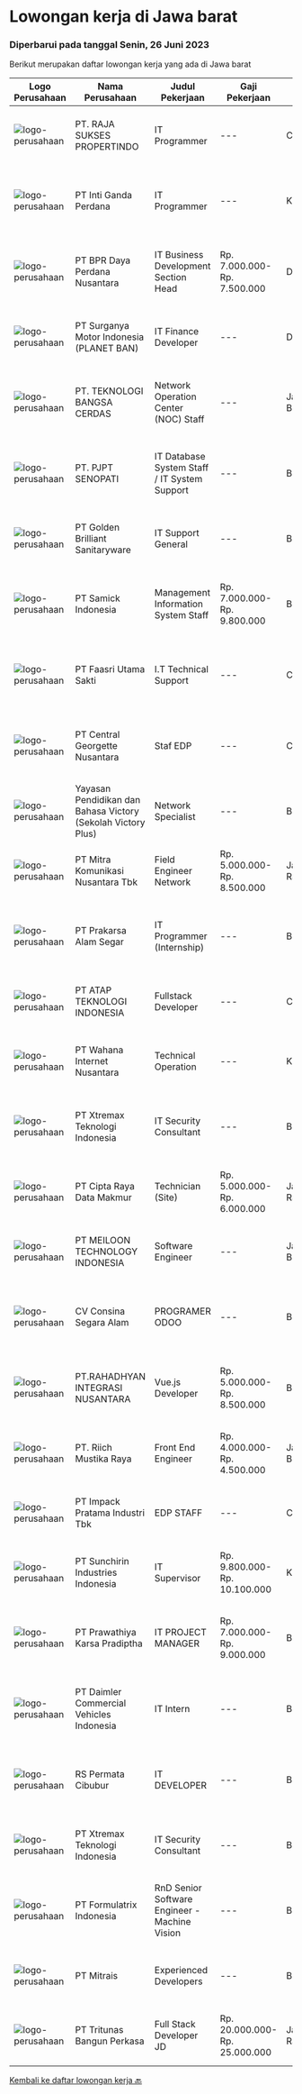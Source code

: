 
  # Lowongan kerja di Jawa barat

  ### Diperbarui pada tanggal Senin, 26 Juni 2023

  Berikut merupakan daftar lowongan kerja yang ada di Jawa barat

  |Logo Perusahaan | Nama Perusahaan | Judul Pekerjaan | Gaji Pekerjaan | Lokasi | Deskripsi | Tanggal diunggah | Pranala |
  | -------------- | --------------- | --------------- | --------- | --------- | -------------- | ------- | ----------- |
  |![logo-perusahaan](https://image-service-cdn.seek.com.au/4768f45ac4016a3a17b2313f780d7a6523fe7982/ee4dce1061f3f616224767ad58cb2fc751b8d2dc)|PT. RAJA SUKSES PROPERTINDO|IT Programmer|---|Cirebon|Deskripsi pekerjaan: Membuat aplikasi sesuai dengan rencana kerja dan timeline yang diberikan oleh User Memenuhi permintaan...|Minggu, 25 Juni 2023|https://www.jobstreet.co.id/id/job/it-programmer-4375607?token=0~97acf216-f2ef-454e-8c75-7c52c0a6c65c&sectionRank=1&jobId=jobstreet-id-job-4375607|
|![logo-perusahaan](https://image-service-cdn.seek.com.au/06c89834674abe958728dfcd70d41a63ecd5a8a6/ee4dce1061f3f616224767ad58cb2fc751b8d2dc)|PT Inti Ganda Perdana|IT Programmer|---|Karawang|Kualifikasi : D3/S1 Jurusan Teknik Informasi Memahami bahasa pemrograman Backend PHP dengan Framework Laravel Mengelola dan mamahami database...|Senin, 26 Juni 2023|https://www.jobstreet.co.id/id/job/it-programmer-4384556?token=0~97acf216-f2ef-454e-8c75-7c52c0a6c65c&sectionRank=2&jobId=jobstreet-id-job-4384556|
|![logo-perusahaan](https://image-service-cdn.seek.com.au/82d8347558dc394439807f01d4be9011d42b7b72/ee4dce1061f3f616224767ad58cb2fc751b8d2dc)|PT BPR Daya Perdana Nusantara|IT Business Development Section Head|Rp. 7.000.000-Rp. 7.500.000|Depok|Kualifikasi Minimal S1 Tehnik Informatika/ Sistem informasi/ Manajemen Informatika Usia Maksimal 35 Tahun Berpengalaman di IT Perbankan minimal 2...|Jumat, 23 Juni 2023|https://www.jobstreet.co.id/id/job/it-business-development-section-head-4382846?token=0~97acf216-f2ef-454e-8c75-7c52c0a6c65c&sectionRank=3&jobId=jobstreet-id-job-4382846|
|![logo-perusahaan](https://image-service-cdn.seek.com.au/6cec7085f5123c8ea5ece6e1e030a179e6d8cbc8/ee4dce1061f3f616224767ad58cb2fc751b8d2dc)|PT Surganya Motor Indonesia (PLANET BAN)|IT Finance Developer|---|Depok|• Max 35 years old.• Bachelor Degree, preferably in Information Technology or Information System.• At least 3 years experience in related position.•...|Minggu, 25 Juni 2023|https://www.jobstreet.co.id/id/job/it-finance-developer-4374319?token=0~97acf216-f2ef-454e-8c75-7c52c0a6c65c&sectionRank=4&jobId=jobstreet-id-job-4374319|
|![logo-perusahaan](https://image-service-cdn.seek.com.au/252dd5867a092277c99e51257ce4cfc27b4864d8/ee4dce1061f3f616224767ad58cb2fc751b8d2dc)|PT. TEKNOLOGI BANGSA CERDAS|Network Operation Center (NOC) Staff|---|Jawa Barat|Deskripsi Pekerjaan:- Bertanggung jawab dalam memastikan ketersediaan layanan maksimal dan menangani dukungan teknis langsung melalui Ticket, Email...|Kamis, 22 Juni 2023|https://www.jobstreet.co.id/id/job/network-operation-center-noc-staff-4382549?token=0~97acf216-f2ef-454e-8c75-7c52c0a6c65c&sectionRank=5&jobId=jobstreet-id-job-4382549|
|![logo-perusahaan](https://image-service-cdn.seek.com.au/d3e330c7f582cd85d82e4ea4b4553647363b1aa7/ee4dce1061f3f616224767ad58cb2fc751b8d2dc)|PT. PJPT SENOPATI|IT Database System Staff /  IT System Support|---|Bekasi|Kualifikasi: Memiliki pengalaman Minimal 1 Tahun Diploma Teknologi Informasi, Memiliki pengetahuan dalam SQL, PostgreSQL, SQL – MySQL for Data...|Rabu, 21 Juni 2023|https://www.jobstreet.co.id/id/job/it-database-system-staff-it-system-support-4380516?token=0~97acf216-f2ef-454e-8c75-7c52c0a6c65c&sectionRank=6&jobId=jobstreet-id-job-4380516|
|![logo-perusahaan](https://image-service-cdn.seek.com.au/7be7de108c3cf57cc66f77ccf23eda422fef6407/ee4dce1061f3f616224767ad58cb2fc751b8d2dc)|PT Golden Brilliant Sanitaryware|IT Support General|---|Bekasi|POSISI URGENT.Spesifikasi : Pendidikan minimal S1 komputer Teknik/Sistem Informasi. Minimal 2 Tahun berpengalaman sebagai IT Support General Bersedia...|Selasa, 20 Juni 2023|https://www.jobstreet.co.id/id/job/it-support-general-4379214?token=0~97acf216-f2ef-454e-8c75-7c52c0a6c65c&sectionRank=7&jobId=jobstreet-id-job-4379214|
|![logo-perusahaan](https://image-service-cdn.seek.com.au/5381948a88afa4fa9a2b4c0b2dd01fff8f352887/ee4dce1061f3f616224767ad58cb2fc751b8d2dc)|PT Samick Indonesia|Management Information System Staff|Rp. 7.000.000-Rp. 9.800.000|Bogor|Memastikan keberlangsungan server aplikasi. Menangani masalah-masalah terkait user, data, dan bug aplikasi. Menguasai HTML dan bahasa pemrograman...|Kamis, 22 Juni 2023|https://www.jobstreet.co.id/id/job/management-information-system-staff-4381268?token=0~97acf216-f2ef-454e-8c75-7c52c0a6c65c&sectionRank=8&jobId=jobstreet-id-job-4381268|
|![logo-perusahaan](https://image-service-cdn.seek.com.au/517212282bec5a70f4067412ecd4959ab42d0113/ee4dce1061f3f616224767ad58cb2fc751b8d2dc)|PT Faasri Utama Sakti|I.T Technical Support|---|Cikarang|REQUIREMENTS Degree in Informatics Technique, Information Systems, or Computer Engineering Experience with installing and configuring computer...|Kamis, 22 Juni 2023|https://www.jobstreet.co.id/id/job/i.t-technical-support-4381932?token=0~97acf216-f2ef-454e-8c75-7c52c0a6c65c&sectionRank=9&jobId=jobstreet-id-job-4381932|
|![logo-perusahaan](https://image-service-cdn.seek.com.au/2820fcc4415e0ad2c01265126778cb6287402135/ee4dce1061f3f616224767ad58cb2fc751b8d2dc)|PT Central Georgette Nusantara|Staf EDP|---|Cimahi|Development Program Kualifikasi: S1 Sistem Informasi Jaringan atau setara Menguasai LAN &amp; Mikrotik Memahami O.S DOS, Windows, Ubuntu Menguasai...|Sabtu, 24 Juni 2023|https://www.jobstreet.co.id/id/job/staf-edp-4383913?token=0~97acf216-f2ef-454e-8c75-7c52c0a6c65c&sectionRank=10&jobId=jobstreet-id-job-4383913|
|![logo-perusahaan](https://image-service-cdn.seek.com.au/9772f2e768a283c2d9da96478ac386f137c2f491/ee4dce1061f3f616224767ad58cb2fc751b8d2dc)|Yayasan Pendidikan dan Bahasa Victory (Sekolah Victory Plus)|Network Specialist|---|Bekasi|The Network Specialist will: Oversee the efficient and effective operation and planning of ICT infrastructure across the school site while providing...|Kamis, 22 Juni 2023|https://www.jobstreet.co.id/id/job/network-specialist-4382454?token=0~97acf216-f2ef-454e-8c75-7c52c0a6c65c&sectionRank=11&jobId=jobstreet-id-job-4382454|
|![logo-perusahaan](https://image-service-cdn.seek.com.au/024dddb364a807097addf718b35acd0a3b5a7501/ee4dce1061f3f616224767ad58cb2fc751b8d2dc)|PT Mitra Komunikasi Nusantara Tbk|Field Engineer Network|Rp. 5.000.000-Rp. 8.500.000|Jakarta Raya|Anak prusahaan kami yaitu Viberlink merupakan perusahaan penyelenggara layanan Internet Service Provider (ISP) yang bergerak di bidang fiber...|Jumat, 23 Juni 2023|https://www.jobstreet.co.id/id/job/field-engineer-network-4383793?token=0~97acf216-f2ef-454e-8c75-7c52c0a6c65c&sectionRank=12&jobId=jobstreet-id-job-4383793|
|![logo-perusahaan](https://image-service-cdn.seek.com.au/e7e15aad264d2c80ea3ffbc42eff00eb7718ec6d/ee4dce1061f3f616224767ad58cb2fc751b8d2dc)|PT Prakarsa Alam Segar|IT Programmer (Internship)|---|Bekasi|DESKRIPSI PEKERJAAN Bekerjasama untuk melakukan proyek improvement. Membuat pengembangan software untuk mendukung penerapan industrial 4.0. Melakukan...|Jumat, 23 Juni 2023|https://www.jobstreet.co.id/id/job/it-programmer-internship-4382626?token=0~97acf216-f2ef-454e-8c75-7c52c0a6c65c&sectionRank=13&jobId=jobstreet-id-job-4382626|
|![logo-perusahaan](https://image-service-cdn.seek.com.au/6823723f9e7009a6688fd9dfeede90639c8a5a15/ee4dce1061f3f616224767ad58cb2fc751b8d2dc)|PT ATAP TEKNOLOGI INDONESIA|Fullstack Developer|---|Cimahi|Job Description : Bekerja sama dengan tim dalam meningkatkan fungsionalitas dan berinovasi menghadirkan fitur terbaru pada produk aplikasi PT ATAP...|Sabtu, 24 Juni 2023|https://www.jobstreet.co.id/id/job/fullstack-developer-4372546?token=0~97acf216-f2ef-454e-8c75-7c52c0a6c65c&sectionRank=14&jobId=jobstreet-id-job-4372546|
|![logo-perusahaan](https://image-service-cdn.seek.com.au/037d454f89de3b4ffdb127f255ff9ef2fab0b6f9/ee4dce1061f3f616224767ad58cb2fc751b8d2dc)|PT Wahana Internet Nusantara|Technical Operation|---|Karawang|BNET membutuhkan talenta dan kolaborasi terbaik yang memiliki visi yang sama dengan BNET sebagai Technical Operation (Intern &amp; Junior...|Jumat, 23 Juni 2023|https://www.jobstreet.co.id/id/job/technical-operation-4382610?token=0~97acf216-f2ef-454e-8c75-7c52c0a6c65c&sectionRank=15&jobId=jobstreet-id-job-4382610|
|![logo-perusahaan](https://image-service-cdn.seek.com.au/ce74a79d8ea261e54cdae65dc8035221535675cf/ee4dce1061f3f616224767ad58cb2fc751b8d2dc)|PT Xtremax Teknologi Indonesia|IT Security Consultant|---|Bandung|DescriptionWe are looking for experienced security professionals who can help ourselves achieve a secured environment for our applications, system,...|Kamis, 22 Juni 2023|https://www.jobstreet.co.id/id/job/it-security-consultant-4382391?token=0~97acf216-f2ef-454e-8c75-7c52c0a6c65c&sectionRank=16&jobId=jobstreet-id-job-4382391|
|![logo-perusahaan](https://image-service-cdn.seek.com.au/eaf1db5c8e411f2d939ae3c7e41958181dc85f93/ee4dce1061f3f616224767ad58cb2fc751b8d2dc)|PT Cipta Raya Data Makmur|Technician (Site)|Rp. 5.000.000-Rp. 6.000.000|Jakarta Raya|Kualifikasi : Usia Maksimal 35 Tahun Pendidikan minimal SMK Teknik Komputer dan jaringan / D3 Telekomunikasi, Informatika, TI, atau Ilmu Komputer...|Kamis, 22 Juni 2023|https://www.jobstreet.co.id/id/job/technician-site-4382517?token=0~97acf216-f2ef-454e-8c75-7c52c0a6c65c&sectionRank=17&jobId=jobstreet-id-job-4382517|
|![logo-perusahaan](https://image-service-cdn.seek.com.au/058f134c2c15ed8638c32aafb9d238971a5b2b1e/ee4dce1061f3f616224767ad58cb2fc751b8d2dc)|PT MEILOON TECHNOLOGY INDONESIA|Software Engineer|---|Jawa Barat|Responsibility:1. Bertanggung jawab atas pengembangan perangkat lunak dan debugging produk audio, video dan produk integrasi sistem perusahaan,2....|Jumat, 23 Juni 2023|https://www.jobstreet.co.id/id/job/software-engineer-4383287?token=0~97acf216-f2ef-454e-8c75-7c52c0a6c65c&sectionRank=18&jobId=jobstreet-id-job-4383287|
|![logo-perusahaan](https://image-service-cdn.seek.com.au/99d24bb696cccccbb7d685b7885f1e2c83ecd1c1/ee4dce1061f3f616224767ad58cb2fc751b8d2dc)|CV Consina Segara Alam|PROGRAMER ODOO|---|Bekasi|Deskripsi Pekerjaan : Mengetahui dan menguasai ERP system Minimal 3 thn Menguasai Platform Odoo 8 Minimal 2 thn Menguasai Bahasa Pemprograman Python...|Jumat, 23 Juni 2023|https://www.jobstreet.co.id/id/job/programer-odoo-4371368?token=0~97acf216-f2ef-454e-8c75-7c52c0a6c65c&sectionRank=19&jobId=jobstreet-id-job-4371368|
|![logo-perusahaan](https://image-service-cdn.seek.com.au/875d26ba7e596fea993a1c10d886e166eceee80c/ee4dce1061f3f616224767ad58cb2fc751b8d2dc)|PT.RAHADHYAN INTEGRASI NUSANTARA|Vue.js Developer|Rp. 5.000.000-Rp. 8.500.000|Bandung|Gambaran Tugas  Mengelola dan Mengembangkan aplikasi perusahaan. Mengembangkan fitur aplikasi perusahaan sesuai permintaan user internal atau klien...|Minggu, 25 Juni 2023|https://www.jobstreet.co.id/id/job/vue.js-developer-4374983?token=0~97acf216-f2ef-454e-8c75-7c52c0a6c65c&sectionRank=20&jobId=jobstreet-id-job-4374983|
|![logo-perusahaan](https://image-service-cdn.seek.com.au/86a2f48b055784a5575a84c49fe0e93cfcb63365/ee4dce1061f3f616224767ad58cb2fc751b8d2dc)|PT. Riich Mustika Raya|Front End Engineer|Rp. 4.000.000-Rp. 4.500.000|Jawa Barat|Job Description: Developing attractive and responsive user interfaces. Translate designs into functional code using modern web technologies. Creating...|Sabtu, 24 Juni 2023|https://www.jobstreet.co.id/id/job/front-end-engineer-4373233?token=0~97acf216-f2ef-454e-8c75-7c52c0a6c65c&sectionRank=21&jobId=jobstreet-id-job-4373233|
|![logo-perusahaan](https://image-service-cdn.seek.com.au/d998446f8b6aac36c11d6df44b5dfe87306dfa9b/ee4dce1061f3f616224767ad58cb2fc751b8d2dc)|PT Impack Pratama Industri Tbk|EDP STAFF|---|Cikarang|Main Job Description: ERP data entry.  Provide technical support and assistance to users in ERP implementation. Administrative works related to EDP. ...|Rabu, 21 Juni 2023|https://www.jobstreet.co.id/id/job/edp-staff-4380515?token=0~97acf216-f2ef-454e-8c75-7c52c0a6c65c&sectionRank=22&jobId=jobstreet-id-job-4380515|
|![logo-perusahaan](https://image-service-cdn.seek.com.au/eb5124ff221b6f26c7af5b1143d8b86500f2d75d/ee4dce1061f3f616224767ad58cb2fc751b8d2dc)|PT Sunchirin Industries Indonesia|IT Supervisor|Rp. 9.800.000-Rp. 10.100.000|Karawang|Job Descriptions: Conducting preventive and corrective actions regarding to the technical issues/ troubleshooting that can be faced by the users, this...|Senin, 19 Juni 2023|https://www.jobstreet.co.id/id/job/it-supervisor-4377388?token=0~97acf216-f2ef-454e-8c75-7c52c0a6c65c&sectionRank=23&jobId=jobstreet-id-job-4377388|
|![logo-perusahaan](https://image-service-cdn.seek.com.au/6c429ef17e064ec21f637a2a07c14b7b78a74501/ee4dce1061f3f616224767ad58cb2fc751b8d2dc)|PT Prawathiya Karsa Pradiptha|IT PROJECT MANAGER|Rp. 7.000.000-Rp. 9.000.000|Bekasi|Bachelor Degree from Information Technology Major 2 years experienced as IT Project Manager staff Know and understand project management (preferred)...|Rabu, 21 Juni 2023|https://www.jobstreet.co.id/id/job/it-project-manager-4380495?token=0~97acf216-f2ef-454e-8c75-7c52c0a6c65c&sectionRank=24&jobId=jobstreet-id-job-4380495|
|![logo-perusahaan](https://image-service-cdn.seek.com.au/ccb76747b59a1f75b8956eb0e7524eeafb1c4235/ee4dce1061f3f616224767ad58cb2fc751b8d2dc)|PT Daimler Commercial Vehicles Indonesia|IT Intern|---|Bogor|PT Daimler Commercial Vehicles Manufacturing IndonesiaWanaherang, BogorPT Daimler Commercial Vehicles Manufacturing Indonesia (DCVMI) is the...|Senin, 19 Juni 2023|https://www.jobstreet.co.id/id/job/it-intern-4376560?token=0~97acf216-f2ef-454e-8c75-7c52c0a6c65c&sectionRank=25&jobId=jobstreet-id-job-4376560|
|![logo-perusahaan](https://image-service-cdn.seek.com.au/d289a774238cb1baf3125c9d22d2020dec694295/ee4dce1061f3f616224767ad58cb2fc751b8d2dc)|RS Permata Cibubur|IT DEVELOPER|---|Bekasi|Kwalifikasi: Usia antara 25 - 35 tahun. Pendidikan Minimal S-1 Teknik Informatika/Sistem Informasi/Teknik Komputer/jurusan yang relevan. Memiliki...|Selasa, 20 Juni 2023|https://www.jobstreet.co.id/id/job/it-developer-4378008?token=0~97acf216-f2ef-454e-8c75-7c52c0a6c65c&sectionRank=26&jobId=jobstreet-id-job-4378008|
|![logo-perusahaan](https://image-service-cdn.seek.com.au/ce74a79d8ea261e54cdae65dc8035221535675cf/ee4dce1061f3f616224767ad58cb2fc751b8d2dc)|PT Xtremax Teknologi Indonesia|IT Security Consultant|---|Bandung|We are looking for experienced security professionals who can help ourselves achieve a secured environment for our applications, system, and network...|Rabu, 21 Juni 2023|https://www.jobstreet.co.id/id/job/it-security-consultant-4368756?token=0~97acf216-f2ef-454e-8c75-7c52c0a6c65c&sectionRank=27&jobId=jobstreet-id-job-4368756|
|![logo-perusahaan](https://image-service-cdn.seek.com.au/e68aac730da390a16ce750d09b06eaca69364b55/ee4dce1061f3f616224767ad58cb2fc751b8d2dc)|PT Formulatrix Indonesia|RnD Senior Software Engineer - Machine Vision|---|Bandung|Headquartered in Bedford, Massachusetts, FORMULATRIX is a fast-growing robotic automation equipment manufacturer and software solutions provider to...|Kamis, 22 Juni 2023|https://www.jobstreet.co.id/id/job/rnd-senior-software-engineer-machine-vision-4369866?token=0~97acf216-f2ef-454e-8c75-7c52c0a6c65c&sectionRank=28&jobId=jobstreet-id-job-4369866|
|![logo-perusahaan](https://image-service-cdn.seek.com.au/7026eb1e60f7602835ce5daa9bc2edc6d0996c85/ee4dce1061f3f616224767ad58cb2fc751b8d2dc)|PT Mitrais|Experienced Developers|---|Bali|Build your Career with Mitrais ! We're looking for experienced Software Engineers from any background to be part of our team. What will you be doing? ...|Jumat, 23 Juni 2023|https://www.jobstreet.co.id/id/job/experienced-developers-4371868?token=0~97acf216-f2ef-454e-8c75-7c52c0a6c65c&sectionRank=29&jobId=jobstreet-id-job-4371868|
|![logo-perusahaan](https://image-service-cdn.seek.com.au/b241808b7d45e518a7b0d3063828fc32248cfa75/ee4dce1061f3f616224767ad58cb2fc751b8d2dc)|PT Tritunas Bangun Perkasa|Full Stack Developer JD|Rp. 20.000.000-Rp. 25.000.000|Jakarta Raya|Responsibilities1. Develop, test and deploy high-performing, scalable web applications2. Collaborate with other developers to design and code...|Kamis, 22 Juni 2023|https://www.jobstreet.co.id/id/job/full-stack-developer-jd-4381955?token=0~97acf216-f2ef-454e-8c75-7c52c0a6c65c&sectionRank=30&jobId=jobstreet-id-job-4381955|


  [Kembali ke daftar lowongan kerja 🔙](../README.md#daftar-lowongan-kerja)
  